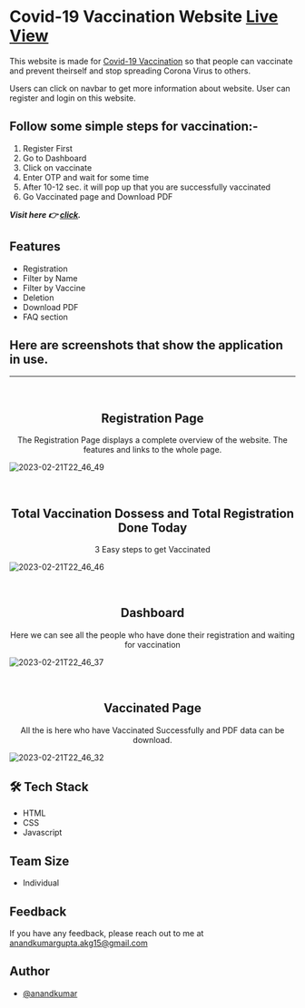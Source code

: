 

# Covid-19 Vaccination Website  <a href="https://stalwart-tapioca-a93bc5.netlify.app/">Live View</a>

This website is made for <a href="https://stalwart-tapioca-a93bc5.netlify.app/">Covid-19 Vaccination</a> so that people can vaccinate and prevent theirself and stop spreading Corona Virus to others.

Users can click on navbar to get more information about website. User can register and login on this website.

## Follow some simple steps for vaccination:-

1. Register First
2. Go to Dashboard
3. Click on vaccinate
4. Enter OTP and wait for some time
5. After 10-12 sec. it will pop up that you are successfully vaccinated
6. Go Vaccinated page and Download PDF


**_Visit here 👉 [click](https://stalwart-tapioca-a93bc5.netlify.app/)._**


## Features

- Registration
- Filter by Name
- Filter by Vaccine
- Deletion
- Download PDF
- FAQ section

## Here are screenshots that show the application in use.
<hr/>
<br>

<h2 align="center">Registration Page</h2>

<p align="center">The Registration Page displays a complete overview of the website. The features and links to the whole page.</p>

![2023-02-21T22_46_49](https://user-images.githubusercontent.com/113422735/220415009-3de8a5c8-a792-452c-9ad3-95ba6293b428.png)



<br>
<h2 align="center">Total Vaccination Dossess and Total Registration Done Today</h2>

<p align="center">3 Easy steps to get Vaccinated</p>

![2023-02-21T22_46_46](https://user-images.githubusercontent.com/113422735/220415371-54764588-0219-42ee-a9c2-0b7ba964b123.png)

<br>
<h2 align="center">Dashboard</h2>
<p align="center">Here we can see all the people who have done their registration and waiting for vaccination</p>

![2023-02-21T22_46_37](https://user-images.githubusercontent.com/113422735/220415079-51d63b88-e87e-4bff-8a87-a62eae3a9009.png)

<br>
<h2 align="center">Vaccinated Page</h2>
<p align="center">All the is here who have Vaccinated Successfully and PDF data can be download.</p>

![2023-02-21T22_46_32](https://user-images.githubusercontent.com/113422735/220415103-0e852b9f-a00d-485c-a9d4-83e7f30f74e1.png)



## 🛠 Tech Stack
- HTML
- CSS
- Javascript


## Team Size
- Individual



## Feedback

If you have any feedback, please reach out to me at anandkumargupta.akg15@gmail.com


## Author

- [@anandkumar](https://github.com/Anandkr21)

